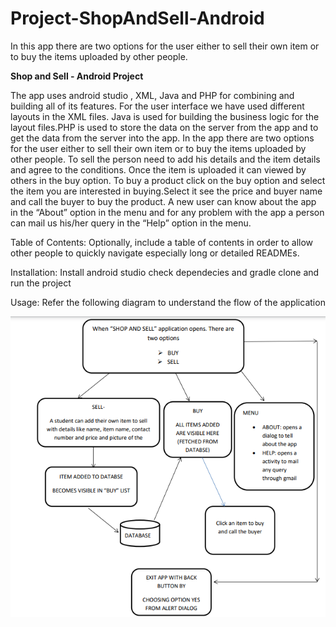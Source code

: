 # Project-ShopAndSell-Android
In this app there are two options for the user either to sell their own item or to buy the items uploaded by other people.

**Shop and Sell - Android Project**

The app uses android studio , XML, Java and PHP for combining and building all of its features. For the  user interface we have used different layouts in the XML files. Java is used for building the business logic for the layout files.PHP is used to store the data on the server from the app and to get the data from the server into the app.
In the app there are two options for the user either to sell their own item or to buy the items uploaded by other people. To sell the person need to add his details and the item details and agree to the conditions. Once the item is uploaded it can viewed by others in the buy option.
To buy a product click on the buy option and select the item you are interested in buying.Select it see the price and buyer name and call the buyer to buy the product.
A new user can know about the app in the “About” option in the menu and for any problem with the app a person can mail us his/her query in the “Help” option in the menu.


Table of Contents: Optionally, include a table of contents in order to allow other people to quickly navigate especially long or detailed READMEs.

Installation: 
Install android studio
check dependecies and gradle
clone and run the project


Usage: 
Refer the following diagram to understand the flow of the application

![](Images/WF.PNG)




